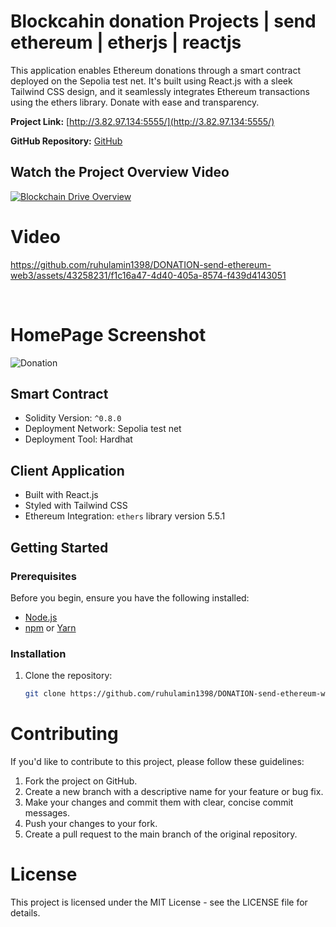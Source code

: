 # Blockcahin donation Projects | send ethereum | etherjs | reactjs


This application enables Ethereum donations through a smart contract deployed on the Sepolia test net. It's built using React.js with a sleek Tailwind CSS design, and it seamlessly integrates Ethereum transactions using the ethers library. Donate with ease and transparency.



 **Project Link:** [http://3.82.97.134:5555/](http://3.82.97.134:5555/)

 


**GitHub Repository:** [GitHub](https://github.com/ruhulamin1398/DONATION-send-ethereum-web3)


## Watch the Project Overview Video


[![Blockchain Drive Overview](https://i9.ytimg.com/vi_webp/HMnTJ3aHRcw/mq2.webp?sqp=CJSvp7MG-oaymwEmCMACELQB8quKqQMa8AEB-AH-CYAC0AWKAgwIABABGD0gUChyMA8=&rs=AOn4CLA8MZG_d6qvQ8Fnor4M1fzP5XY_0g)](https://youtu.be/HMnTJ3aHRcw)


 


# Video

https://github.com/ruhulamin1398/DONATION-send-ethereum-web3/assets/43258231/f1c16a47-4d40-405a-8574-f439d4143051

<br> 
 

# HomePage Screenshot


![Donation](./screenshot/homepage.png)


## Smart Contract

- Solidity Version: `^0.8.0`
- Deployment Network: Sepolia test net
- Deployment Tool: Hardhat

## Client Application

- Built with React.js
- Styled with Tailwind CSS
- Ethereum Integration: `ethers` library version 5.5.1
 

## Getting Started

### Prerequisites

Before you begin, ensure you have the following installed:

- [Node.js](https://nodejs.org/)
- [npm](https://www.npmjs.com/) or [Yarn](https://yarnpkg.com/)

### Installation

1. Clone the repository:

   ```bash
   git clone https://github.com/ruhulamin1398/DONATION-send-ethereum-web3.git

# Contributing

If you'd like to contribute to this project, please follow these guidelines:

1. Fork the project on GitHub.
1. Create a new branch with a descriptive name for your feature or bug fix.
1. Make your changes and commit them with clear, concise commit messages.
1. Push your changes to your fork.
1. Create a pull request to the main branch of the original repository.


# License

This project is licensed under the MIT License - see the LICENSE file for details.


